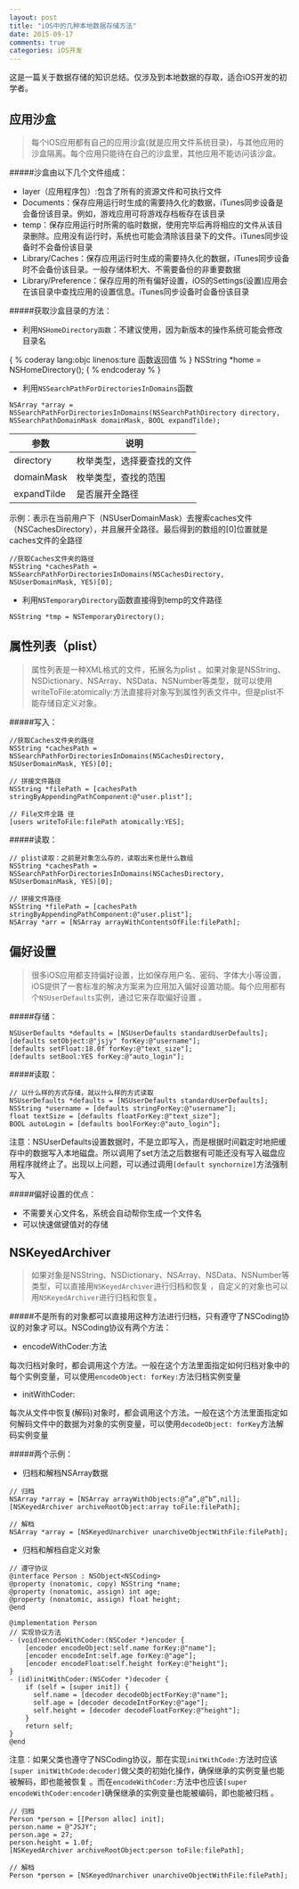 ```yaml
---
layout: post
title: "iOS中的几种本地数据存储方法"
date: 2015-09-17 
comments: true
categories: iOS开发
---
```

这是一篇关于数据存储的知识总结。仅涉及到本地数据的存取，适合iOS开发的初学者。


应用沙盒
---
>每个iOS应用都有自己的应用沙盒(就是应用文件系统目录)，与其他应用的沙盒隔离。每个应用只能待在自己的沙盒里，其他应用不能访问该沙盒。

#####沙盒由以下几个文件组成：
- layer（应用程序包）:包含了所有的资源文件和可执行文件
- Documents：保存应用运行时生成的需要持久化的数据，iTunes同步设备是会备份该目录。例如，游戏应用可将游戏存档板存在该目录
- temp：保存应用运行时所需的临时数据，使用完毕后再将相应的文件从该目录删除。应用没有运行时，系统也可能会清除该目录下的文件。iTunes同步设备时不会备份该目录
- Library/Caches：保存应用运行时生成的需要持久化的数据，iTunes同步设备时不会备份该目录。一般存储体积大、不需要备份的非重要数据
- Library/Preference：保存应用的所有偏好设置，iOS的Settings(设置)应用会在该目录中查找应用的设置信息。iTunes同步设备时会备份该目录
<!--more-->
#####获取沙盒目录的方法：
- 利用`NSHomeDirectory函数`：不建议使用，因为新版本的操作系统可能会修改目录名

{ % coderay lang:objc linenos:ture 函数返回值 % }
NSString *home = NSHomeDirectory();
{ % endcoderay % }

- 利用`NSSearchPathForDirectoriesInDomains`函数

```
NSArray *array =  NSSearchPathForDirectoriesInDomains(NSSearchPathDirectory directory, NSSearchPathDomainMask domainMask, BOOL expandTilde);
```
| 参数 | 说明 |
| -- | -- |
| directory | 枚举类型，选择要查找的文件 |
| domainMask | 枚举类型，查找的范围 |
| expandTilde | 是否展开全路径 |

示例：表示在当前用户下（NSUserDomainMask）去搜索caches文件（NSCachesDirectory），并且展开全路径。最后得到的数组的[0]位置就是caches文件的全路径
```
//获取Caches文件夹的路径
NSString *cachesPath =  NSSearchPathForDirectoriesInDomains(NSCachesDirectory, NSUserDomainMask, YES)[0];
```
- 利用`NSTemporaryDirectory`函数直接得到temp的文件路径

```
NSString *tmp = NSTemporaryDirectory();
```

属性列表（plist）
---
>属性列表是一种XML格式的文件，拓展名为plist
。如果对象是NSString、NSDictionary、NSArray、NSData、NSNumber等类型，就可以使用writeToFile:atomically:方法直接将对象写到属性列表文件中。但是plist不能存储自定义对象。

#####写入：

```
//获取Caches文件夹的路径
NSString *cachesPath =  NSSearchPathForDirectoriesInDomains(NSCachesDirectory, NSUserDomainMask, YES)[0];

// 拼接文件路径
NSString *filePath = [cachesPath stringByAppendingPathComponent:@"user.plist"];

// File文件全路 径
[users writeToFile:filePath atomically:YES];
```

#####读取：

```
// plist读取：之前是对象怎么存的，读取出来也是什么数组
NSString *cachesPath =  NSSearchPathForDirectoriesInDomains(NSCachesDirectory, NSUserDomainMask, YES)[0];

// 拼接文件路径
NSString *filePath = [cachesPath stringByAppendingPathComponent:@"user.plist"];
NSArray *arr = [NSArray arrayWithContentsOfFile:filePath];

```

偏好设置
---
>很多iOS应用都支持偏好设置，比如保存用户名、密码、字体大小等设置，iOS提供了一套标准的解决方案来为应用加入偏好设置功能。每个应用都有个`NSUserDefaults`实例，通过它来存取偏好设置
。

#####存储：

```
NSUserDefaults *defaults = [NSUserDefaults standardUserDefaults];
[defaults setObject:@"jsjy" forKey:@"username"];
[defaults setFloat:18.0f forKey:@"text_size"];
[defaults setBool:YES forKey:@"auto_login"];
```

#####读取：

```
// 以什么样的方式存储，就以什么样的方式读取
NSUserDefaults *defaults = [NSUserDefaults standardUserDefaults];
NSString *username = [defaults stringForKey:@"username"];
float textSize = [defaults floatForKey:@"text_size"];
BOOL autoLogin = [defaults boolForKey:@"auto_login"];
```

注意：NSUserDefaults设置数据时，不是立即写入，而是根据时间戳定时地把缓存中的数据写入本地磁盘。所以调用了set方法之后数据有可能还没有写入磁盘应用程序就终止了。出现以上问题，可以通过调用`[default synchornize]`方法强制写入

#####偏好设置的优点：
- 不需要关心文件名，系统会自动帮你生成一个文件名
- 可以快速做键值对的存储


NSKeyedArchiver
---
>如果对象是NSString、NSDictionary、NSArray、NSData、NSNumber等类型，可以直接用`NSKeyedArchiver`进行归档和恢复
，自定义的对象也可以用`NSKeyedArchiver`进行归档和恢复。

#####不是所有的对象都可以直接用这种方法进行归档，只有遵守了NSCoding协议的对象才可以。NSCoding协议有两个方法：

- encodeWithCoder:方法

每次归档对象时，都会调用这个方法。一般在这个方法里面指定如何归档对象中的每个实例变量，可以使用`encodeObject: forKey:`方法归档实例变量

- initWithCoder:

每次从文件中恢复(解码)对象时，都会调用这个方法。一般在这个方法里面指定如何解码文件中的数据为对象的实例变量，可以使用`decodeObject: forKey`方法解码实例变量

#####两个示例：

- 归档和解档NSArray数据

```
// 归档
NSArray *array = [NSArray arrayWithObjects:@”a”,@”b”,nil];
[NSKeyedArchiver archiveRootObject:array toFile:filePath];

// 解档
NSArray *array = [NSKeyedUnarchiver unarchiveObjectWithFile:filePath];
```

- 归档和解档自定义对象

```
// 遵守协议
@interface Person : NSObject<NSCoding>
@property (nonatomic, copy) NSString *name;
@property (nonatomic, assign) int age;
@property (nonatomic, assign) float height;
@end

@implementation Person
// 实现协议方法
- (void)encodeWithCoder:(NSCoder *)encoder {
    [encoder encodeObject:self.name forKey:@"name"];
    [encoder encodeInt:self.age forKey:@"age"];
    [encoder encodeFloat:self.height forKey:@"height"];
}
- (id)initWithCoder:(NSCoder *)decoder {
    if (self = [super init]) {
      self.name = [decoder decodeObjectForKey:@"name"];
      self.age = [decoder decodeIntForKey:@"age"];
      self.height = [decoder decodeFloatForKey:@"height"];
    }
    return self;
}
@end
```
注意：如果父类也遵守了NSCoding协议，那在实现`initWithCode:`方法时应该`[super initWithCode:decoder]`做父类的初始化操作，确保继承的实例变量也能被解码，即也能被恢复
。而在`encodeWithCoder:`方法中也应该`[super encodeWithCoder:encoder]`确保继承的实例变量也能被编码，即也能被归档
。

```
// 归档
Person *person = [[Person alloc] init];
person.name = @"JSJY";
person.age = 27;
person.height = 1.0f;
[NSKeyedArchiver archiveRootObject:person toFile:filePath];

// 解档
Person *person = [NSKeyedUnarchiver unarchiveObjectWithFile:filePath];

```
